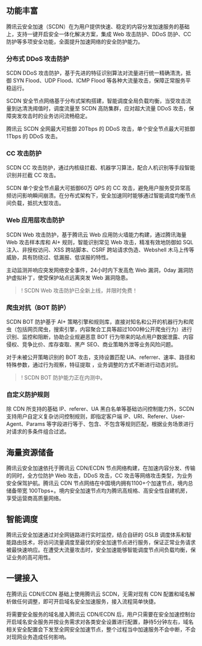 ## 功能丰富


腾讯云安全加速（SCDN）在为用户提供快速、稳定的内容分发加速服务的基础上，支持一键开启安全一体化解决方案，集成 Web 攻击防护、DDoS 防护、CC 防护等多项安全功能，全面提升加速网络的安全防护能力。

### 分布式 DDoS 攻击防护

SCDN DDoS 攻击防护，基于先进的特征识别算法对流量进行统一精确清洗，抵御 SYN Flood、UDP Flood、ICMP Flood 等各种大流量攻击，保障正常服务平稳运行。

SCDN 安全节点网络基于分布式架构搭建，智能调度全局负载均衡，当受攻击流量到达清洗阈值时，调度流量至 SCDN 高防集群，应对超大流量 DDoS 攻击，保障突发攻击时的业务访问流畅稳定。

腾讯云 SCDN 全网最大可抵御 20Tbps 的 DDoS 攻击，单个安全节点最大可抵御 1Tbps 的 DDoS 攻击。



### CC 攻击防护

SCDN CC 攻击防护，通过内核级拦截、机器学习算法，配合人机识别等手段智能识别并拦截 CC 攻击。

SCDN 单个安全节点最大可抵御60万 QPS 的 CC 攻击，避免用户服务受异常高频访问影响瞬间崩溃。在分布式架构下，安全加速同时能够通过智能调度均衡节点间负载，抵抗大型攻击。



### Web 应用层攻击防护

SCDN Web 攻击防护，基于腾讯云 Web 应用防火墙能力构建，通过腾讯海量 Web 攻击样本库和 AI+ 规则，智能识别常见 Web 攻击，精准有效地防御如 SQL 注入、非授权访问、XSS 跨站脚本、CSRF 跨站请求伪造、Webshell 木马上传等威胁，具有防绕过、低漏报、低误报的特性。

主动监测并响应突发网络安全事件，24小时内下发高危 Web 漏洞，0day 漏洞防护虚拟补丁，使受保护站点远离突发 Web 漏洞隐患。

>! SCDN Web 攻击防护已全新上线，并限时免费！



### 爬虫对抗（BOT 防护）

SCDN BOT 防护基于 AI+ 策略引擎和规则库，直接对知名和公开的机器行为和爬虫（包括网页爬虫，搜索引擎，内容聚合工具等超过1000种公开爬虫行为）进行识别、监控和阻断，协助企业规避恶意 BOT 行为带来的站点用户数据泄露、内容侵权、竞争比价、库存查取、黑产 SEO、商业策略外泄等业务风险问题。

对于未被公开策略识别的 BOT 攻击，支持设置匹配 UA、referrer、速率、路径和特殊参数，通过行为观察，特征提取 ，业务调整的方式不断进行动态对抗。

>! SCDN BOT 防护能力正在内测中。


### 自定义防护规则

除 CDN 所支持的基础 IP、referer、UA 黑白名单等基础访问控制能力外，SCDN 支持用户自定义复杂访问控制规则，即指定客户端 IP、URI、Referer、User-Agent、Params 等字段进行等于、包含、不包含等规则匹配，根据业务场景进行对请求的多条件组合过滤。



## 海量资源储备

腾讯云安全加速依托于腾讯云 CDN/ECDN 节点网络构建，在加速内容分发、传输的同时，全方位防护 Web 攻击，DDoS 攻击，CC 攻击等网络攻击类型，为业务安全保驾护航。腾讯云 CDN 节点网络在中国境内拥有1100+个加速节点，境内总储备带宽 100Tbps+。境内安全加速节点均为腾讯高规格、高安全性自建机房，享受运营商高质量网络。



## 智能调度

腾讯云安全加速通过对全网链路进行实时监控，结合自研的 GSLB 调度体系和智能路由技术，将访问流量调度至最优的安全加速节点进行服务，保证正常业务请求被最快速响应。在遭受大流量攻击时，安全加速能够智能调度节点间负载均衡，保证业务的高可用性。



## 一键接入

在腾讯云 CDN/ECDN 基础上使用腾讯云 SCDN，无需对现有 CDN 配置和域名解析做任何调整，即可开启域名安全加速服务，接入流程简单快捷。

将需要安全服务的域名接入腾讯云 CDN/ECDN 后，用户只需要在安全加速控制台开启域名安全服务并按业务需求对各类安全设置进行配置，静待5分钟左右，域名相关安全配置会下发至全网安全加速节点，整个过程当中加速服务不会中断，不会对现网业务造成任何影响。

